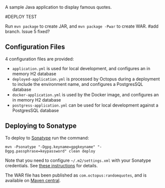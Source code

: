 A sample Java application to display famous quotes. 

#DEPLOY TEST                          

Run `mvn package` to create JAR, and `mvn package -Pwar` to create WAR.
#add branch. Issue 5 fixed?

## Configuration Files  

4 configuration files are provided:

* `application.yml` is used for local development, and configures an in memory H2 database
* `deployed-application.yml` is processed by Octopus during a deployment to include the environment name, and configures a PostgresSQL database
* `docker-application.yml` is used by the Docker image, and configures an in memory H2 database
* `postgress-application.yml` can be used for local development against a PostgresSQL database

## Deploying to Sonatype

To deploy to [Sonatype](https://oss.sonatype.org/#welcome) run the command:

```
mvn -Psonatype "-Dgpg.keyname=gpgkeyname" "-Dgpg.passphrase=keypassword" clean deploy
```

Note that you need to configure `~/.m2/settings.xml` with your Sonatype credentials. 
See [these instructions](https://central.sonatype.org/pages/apache-maven.html) for details.

The WAR file has been published as `com.octopus:randomquotes`, and is available on
[Maven central](https://repo1.maven.org/maven2/com/octopus/randomquotes/).
###
